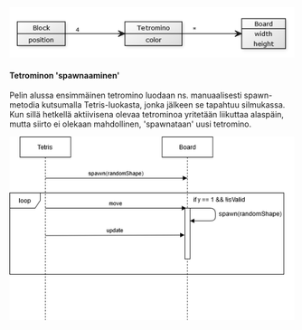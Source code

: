 ![tetris class diagram](https://raw.githubusercontent.com/tommijuslin/ot-harjoitustyo/master/dokumentaatio/kuvat/tetris_uml.png)

#### Tetrominon 'spawnaaminen'

Pelin alussa ensimmäinen tetromino luodaan ns. manuaalisesti spawn-metodia kutsumalla Tetris-luokasta, jonka jälkeen se tapahtuu silmukassa. Kun sillä hetkellä aktiivisena olevaa tetrominoa yritetään liikuttaa alaspäin, mutta siirto ei olekaan mahdollinen, 'spawnataan' uusi tetromino.


![spawn sequence diagram](https://raw.githubusercontent.com/tommijuslin/ot-harjoitustyo/master/dokumentaatio/kuvat/sq_spawn.png)

